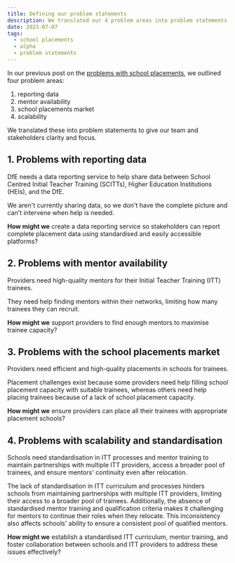 ```yaml
---
title: Defining our problem statements
description: We translated our 4 problem areas into problem statements to give our team and stakeholders clarity and focus
date: 2023-07-07
tags:
  - school placements
  - alpha
  - problem statements
---
```


In our previous post on the [problems with school placements](/school-placements/problems-with-school-placements/), we outlined four problem areas:

1. reporting data
2. mentor availability
3. school placements market
4. scalability

We translated these into problem statements to give our team and stakeholders clarity and focus.

## 1. Problems with reporting data

DfE needs a data reporting service to help share data between School Centred Initial Teacher Training (SCITTs), Higher Education Institutions (HEIs), and the DfE.

We aren't currently sharing data, so we don't have the complete picture and can't intervene when help is needed.

**How might we** create a data reporting service so stakeholders can report complete placement data using standardised and easily accessible platforms?

## 2. Problems with mentor availability

Providers need high-quality mentors for their Initial Teacher Training (ITT) trainees.

They need help finding mentors within their networks, limiting how many trainees they can recruit.

**How might we** support providers to find enough mentors to maximise trainee capacity?

## 3. Problems with the school placements market

Providers need efficient and high-quality placements in schools for trainees.

Placement challenges exist because some providers need help filling school placement capacity with suitable trainees, whereas others need help placing trainees because of a lack of school placement capacity.

**How might we** ensure providers can place all their trainees with appropriate placement schools?

## 4. Problems with scalability and standardisation

Schools need standardisation in ITT processes and mentor training to maintain partnerships with multiple ITT providers, access a broader pool of trainees, and ensure mentors' continuity even after relocation.

The lack of standardisation in ITT curriculum and processes hinders schools from maintaining partnerships with multiple ITT providers, limiting their access to a broader pool of trainees. Additionally, the absence of standardised mentor training and qualification criteria makes it challenging for mentors to continue their roles when they relocate. This inconsistency also affects schools' ability to ensure a consistent pool of qualified mentors.

**How might we** establish a standardised ITT curriculum, mentor training, and foster collaboration between schools and ITT providers to address these issues effectively?

